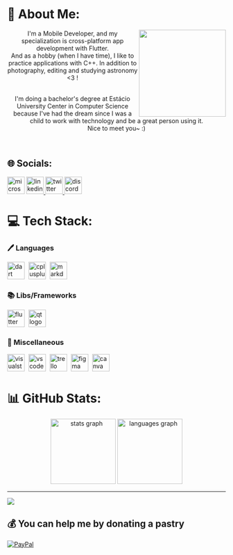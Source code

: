 # 💫 About Me:
<img align="right" height="200" src="https://i.imgur.com/pI1MT5p.png"  />

<p align="center">I'm a Mobile Developer, and my specialization is cross-platform app development with Flutter.<br>And as a hobby (when I have time), I like to practice applications with C++. In addition to photography, editing and studying astronomy <3 !</p><p align="center"><br>I'm doing a bachelor's degree at Estácio University Center in Computer Science because I've had the dream since I was a child to work with technology and be a great person using it.<br>Nice to meet you~ :)</p>

<br clear="both">

## 🌐 Socials:
<div align="left">
  <img src="https://img.shields.io/static/v1?message=Outlook&logo=microsoft-outlook&label=&color=0078D4&logoColor=white&labelColor=&style=for-the-badge" height="40" alt="microsoft-outlook logo"  />
  <a href="https://linkedin.com/in/samuel-barbosa20" target="_blank">
    <img src="https://img.shields.io/static/v1?message=LinkedIn&logo=linkedin&label=&color=0077B5&logoColor=white&labelColor=&style=for-the-badge" height="40" alt="linkedin logo"  />
  </a>
  <a href="https://twitter.com/samuelbs777" target="_blank">
    <img src="https://img.shields.io/static/v1?message=Twitter&logo=twitter&label=&color=1DA1F2&logoColor=white&labelColor=&style=for-the-badge" height="40" alt="twitter logo"  />
  </a>
  <a href="https://discord.com/" target="_blank">
    <img src="https://img.shields.io/static/v1?message=@sannyc_&logo=discord&label=&color=7289DA&logoColor=white&labelColor=&style=for-the-badge" height="40" alt="discord logo"  />
  </a>
</div>

# 💻 Tech Stack:
### 🖊️ Languages
<div align="left">
  <img src="https://img.shields.io/badge/Dart-0175C2?logo=dart&logoColor=white&style=for-the-badge" height="40" alt="dart logo"  />
  <img width="1" />
  <img src="https://img.shields.io/badge/C++-00599C?logo=cplusplus&logoColor=white&style=for-the-badge" height="40" alt="cplusplus logo"  />
  <img width="1" />
  <img src="https://img.shields.io/badge/Markdown-000000?logo=markdown&logoColor=white&style=for-the-badge" height="40" alt="markdown logo"  />
</div>

### 📚 Libs/Frameworks
<div align="left">
  <img src="https://img.shields.io/badge/Flutter-02569B?logo=flutter&logoColor=white&style=for-the-badge" height="40" alt="flutter logo"  />
  <img width="1" />
  <img src="https://img.shields.io/badge/Qt-41CD52?logo=qt&logoColor=black&style=for-the-badge" height="40" alt="qt logo"  />
</div>

### 🧰 Miscellaneous
<div align="left">
  <img src="https://img.shields.io/badge/Visual Studio-5C2D91?logo=visualstudio&logoColor=white&style=for-the-badge" height="40" alt="visualstudio logo"  />
  <img width="1" />
  <img src="https://img.shields.io/badge/Visual Studio Code-007ACC?logo=visualstudiocode&logoColor=white&style=for-the-badge" height="40" alt="vscode logo"  />
  <img width="1" />
  <img src="https://img.shields.io/badge/Trello-0052CC?logo=trello&logoColor=white&style=for-the-badge" height="40" alt="trello logo"  />
  <img width="1" />
  <img src="https://img.shields.io/badge/Figma-F24E1E?logo=figma&logoColor=white&style=for-the-badge" height="40" alt="figma logo"  />
  <img width="1" />
  <img src="https://img.shields.io/badge/Canva-00C4CC?logo=canva&logoColor=black&style=for-the-badge" height="40" alt="canva logo"  />
</div>

# 📊 GitHub Stats:
<div align="center">
  <img src="https://github-readme-stats.vercel.app/api?username=sml07&hide_title=false&hide_rank=true&show_icons=true&include_all_commits=true&count_private=true&disable_animations=false&theme=graywhite&locale=en&hide_border=true&order=1&custom_title=Status" height="150" alt="stats graph"  />
  <img src="https://github-readme-stats.vercel.app/api/top-langs?username=sml07&locale=en&hide_title=false&layout=compact&card_width=320&langs_count=4&theme=graywhite&hide_border=true&order=2&custom_title=Languages" height="150" alt="languages graph"  />
</div>

---
[![](https://visitcount.itsvg.in/api?id=sml07&icon=6&color=12)](https://visitcount.itsvg.in)

  ## 💰 You can help me by donating a pastry
  [![PayPal](https://img.shields.io/badge/PayPal-00457C?style=for-the-badge&logo=paypal&logoColor=white)](https://www.paypal.com/donate/?business=5PJVA2SXUVK8C&no_recurring=1&item_name=Buy+me+a+pastry%21&currency_code=BRL) 

  
<!-- Proudly created with GPRM & Profile Readme Generator ( https://gprm.itsvg.in | https://profile-readme-generator.com/ ) -->

